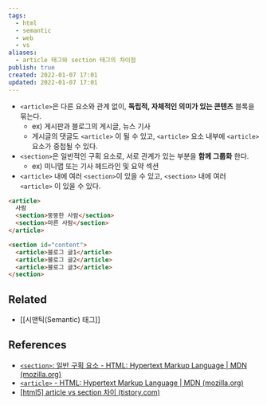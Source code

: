 ```yaml
---
tags:
  - html
  - semantic
  - web
  - vs
aliases:
  - article 태그와 section 태그의 차이점
publish: true
created: 2022-01-07 17:01
updated: 2022-01-07 17:01
---
```


- `<article>`은 다른 요소와 관계 없이, **독립적, 자체적인 의미가 있는 콘텐츠** 블록을 묶는다. 
	- ex) 게시판과 블로그의 게시글, 뉴스 기사
	- 게시글의 댓글도 `<article>` 이 될 수 있고, `<article>` 요소 내부에 `<article>` 요소가 중첩될 수 있다.
- `<section>`은 일반적인 구획 요소로, 서로 관계가 있는 부분을 **함께 그룹화** 한다. 
	- ex) 미니맵 또는 기사 헤드라인 및 요약 섹션
- `<article>` 내에 여러 `<section>`이 있을 수 있고, `<section>` 내에 여러 `<article>` 이 있을 수 있다.

```html
<article>
  사람
  <section>뚱뚱한 사람</section>
  <section>마른 사람</section>
</article>

<section id="content">
  <article>블로그 글1</article>
  <article>블로그 글2</article>
  <article>블로그 글3</article>
</section>
```

## Related

- [[시맨틱(Semantic) 태그]]

## References

- [`<section>`: 일반 구획 요소 - HTML: Hypertext Markup Language | MDN (mozilla.org)](https://developer.mozilla.org/ko/docs/Web/HTML/Element/section)
- [`<article>` - HTML: Hypertext Markup Language | MDN (mozilla.org)](https://developer.mozilla.org/ko/docs/Web/HTML/Element/article)
- [[html5] article vs section 차이 (tistory.com)](https://aboooks.tistory.com/346)